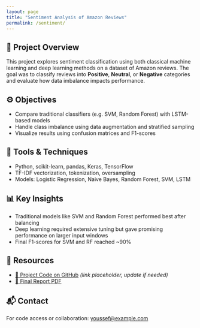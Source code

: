 ```yaml
---
layout: page
title: "Sentiment Analysis of Amazon Reviews"
permalink: /sentiment/
---
```


## 📝 Project Overview

This project explores sentiment classification using both classical machine learning and deep learning methods on a dataset of Amazon reviews. The goal was to classify reviews into **Positive**, **Neutral**, or **Negative** categories and evaluate how data imbalance impacts performance.

## ⚙️ Objectives

- Compare traditional classifiers (e.g. SVM, Random Forest) with LSTM-based models
- Handle class imbalance using data augmentation and stratified sampling
- Visualize results using confusion matrices and F1-scores

## 🧰 Tools & Techniques

- Python, scikit-learn, pandas, Keras, TensorFlow
- TF-IDF vectorization, tokenization, oversampling
- Models: Logistic Regression, Naive Bayes, Random Forest, SVM, LSTM

## 📊 Key Insights

- Traditional models like SVM and Random Forest performed best after balancing
- Deep learning required extensive tuning but gave promising performance on larger input windows
- Final F1-scores for SVM and RF reached ~90%

## 🔗 Resources

- [📂 Project Code on GitHub](https://github.com/YoussefSheta22/project-sentiment-analysis) *(link placeholder, update if needed)*
- [📄 Final Report PDF](#) 

## 📬 Contact

For code access or collaboration: [youssef@example.com](mailto:ywsheta@gmail.com)
